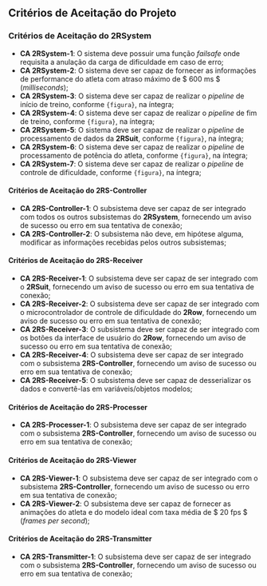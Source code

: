 ## Critérios de Aceitação do Projeto

<!--
Está na estrutura do pandoc?
- [NÃO]

Validações:

[OK]: Tudo certo!
[TODO]: Falta alguma coisa! Nesse caso, informe o que está faltando

- Software []
> Jonathan [TODO]
>> Sintetizar as os critérios de aceitação de todas as frentes
>> Definir uma introdução

---------------
- Eletrônica []

---------------
- Energia []

---------------
- Estrutura []

---------------
-->

### Critérios de Aceitação do 2RSystem

* **CA 2RSystem-1**: O sistema deve possuir uma função _failsafe_ onde requisita a anulação da carga de dificuldade em caso de erro;
* **CA 2RSystem-2**: O sistema deve ser capaz de fornecer as informações de performance do atleta com atraso máximo de $ 600 ms $ (_milliseconds_);
* **CA 2RSystem-3**: O sistema deve ser capaz de realizar o _pipeline_ de início de treino, conforme `{figura}`, na íntegra;
* **CA 2RSystem-4**: O sistema deve ser capaz de realizar o _pipeline_ de fim de treino, conforme `{figura}`, na íntegra;
* **CA 2RSystem-5**: O sistema deve ser capaz de realizar o _pipeline_ de processamento de dados da **2RSuit**, conforme `{figura}`, na íntegra;
* **CA 2RSystem-6**: O sistema deve ser capaz de realizar o _pipeline_ de processamento de potência do atleta, conforme `{figura}`, na íntegra;
* **CA 2RSystem-7**: O sistema deve ser capaz de realizar o _pipeline_ de controle de dificuldade, conforme `{figura}`, na íntegra;

#### Critérios de Aceitação do 2RS-Controller

* **CA 2RS-Controller-1**: O subsistema deve ser capaz de ser integrado com todos os outros subsistemas do **2RSystem**, fornecendo um aviso de sucesso ou erro em sua tentativa de conexão;
* **CA 2RS-Controller-2**: O subsistema não deve, em hipótese alguma, modificar as informações recebidas pelos outros subsistemas;

#### Critérios de Aceitação do 2RS-Receiver

* **CA 2RS-Receiver-1**: O subsistema deve ser capaz de ser integrado com o **2RSuit**, fornecendo um aviso de sucesso ou erro em sua tentativa de conexão;
* **CA 2RS-Receiver-2**: O subsistema deve ser capaz de ser integrado com o microcontrolador de controle de dificuldade do **2Row**, fornecendo um aviso de sucesso ou erro em sua tentativa de conexão;
* **CA 2RS-Receiver-3**: O subsistema deve ser capaz de ser integrado com os botões da interface de usuário do **2Row**, fornecendo um aviso de sucesso ou erro em sua tentativa de conexão;
* **CA 2RS-Receiver-4**: O subsistema deve ser capaz de ser integrado com o subsistema **2RS-Controller**, fornecendo um aviso de sucesso ou erro em sua tentativa de conexão;
* **CA 2RS-Receiver-5**: O subsistema deve ser capaz de desserializar os dados e convertê-las em variáveis/objetos modelos;

#### Critérios de Aceitação do 2RS-Processer

* **CA 2RS-Processer-1**: O subsistema deve ser capaz de ser integrado com o subsistema **2RS-Controller**, fornecendo um aviso de sucesso ou erro em sua tentativa de conexão;

#### Critérios de Aceitação do 2RS-Viewer

* **CA 2RS-Viewer-1**: O subsistema deve ser capaz de ser integrado com o subsistema **2RS-Controller**, fornecendo um aviso de sucesso ou erro em sua tentativa de conexão;
* **CA 2RS-Viewer-2**: O subsistema deve ser capaz de fornecer as animações do atleta e do modelo ideal com taxa média de $ 20 fps $ (_frames per second_);

#### Critérios de Aceitação do 2RS-Transmitter

* **CA 2RS-Transmitter-1**: O subsistema deve ser capaz de ser integrado com o subsistema **2RS-Controller**, fornecendo um aviso de sucesso ou erro em sua tentativa de conexão;

<!--

Serão definidos critérios de aceitação para cada um dos subsistemas do submódulo de _software_, os quais estão listados a seguir em tópicos:

#### Critérios de Aceitação do Subsistema de Controle
1. o subsistema deve ser capaz de receber e transmitir dados para qualquer outro subsistema sem qualquer tipo de informação.

#### Critérios de Aceitação do Subsistema de Aquisição de Dados
1. o subsistema deve ser capaz de receber os dados oriundos dos sensores cinemáticos e cinéticos e dos botões de ação presentes na interface da estrutura sem qualquer tipo de perda de informação;
2. o subsistema deve ser capaz de transmitir os dados, então preprocessados, para o **Subsistema de Processamento** sem qualquer tipo de perda de informação.

#### Critérios de Aceitação do Subsistema de Processamento
1. o subsistema deve ser capaz de receber/transmitir informações do/para o **Subsistema de Controle** sem qualquer tipo de perda de informação;
2. o subsistema deve ser capaz de processar os dados recebidos e criar as informações necessárias para a renderização do modelo 3D a ser utilizado pelo **Subsistema de Visualização de Performance**.

#### Critérios de Aceitação do Subsistema de Visualização de Performance
1. o subsistema deve ser capaz de receber e interpretar as informações transmitidas pelo **Subsistema de Processamento de Dados** para construir os modelos 3D a serem mostrados;
2. o subsistema deve ser capaz de mostrar, em _real time_, um modelo 3D do corpo humano representando os movimentos sendo executados pelo atleta e um modelo 3D do corpo humano representando a movimentação ideal, para que comparações e, consequentemente, otimizações possam ser feitas no treinamento.

#### Critérios de Aceitação do Subsistema Atuador
1. o subsistema deve ser capaz de receber as demandas de alteração de carga do **Subsistema de Controle** sem qualquer tipo de informação;
2. o subsistema deve ser capaz de mandar sinais, sem qualquer perda de informação, para os microcontroladores eletrônicos, para que os mesmos possam alterar a carga da estrutura conforme especificado pelo atleta.

### Critério de aceitação de Eletrônica

O sistema de eletrônica está bem distribuido para ação dos componentes e para aquisição dos resultados esperados. Todo o sistema será projetado com boas vistas ao acoplamento dos sistemas de energia e de software.

1. A aquisição e tratamento dos sinais recebidos do sensor de frequência cardiáca e da unidade de medida inercial(IMU).

2. A ligação entre o reconhecimento da posição do usuário em conjunto com o funcionamento e acionamento das resistências.

3. Aferir a potência do sistema através de wattímetro ligado à eletrônica embarcadade informações de sinais e controle de acionamento.


### Critério de aceitação de energia

Os Stakeholders da disciplina em comum acordo com o subsistema de energia definaram que alguns parâmetros serão aferidos e dimensionados após o Ponto de Controle 1, devido as dificuldades de medir ou encontrar em bibliografias essas variáveis.

1. O gerador irá receber a potência mecânica da remada do atleta e gerar uma corrente elétrica que irá variar de acordo com a carga alimentada pelo gerador.

2. A variação dessa corrente irá gerar um conjugado elétrico nas bobinas do estator que se oporá ao conjugado mecânico da remada aplicado no rotor.

3. A energia excedente gerada será armazenada em uma bateria, que por sua vez irá alimentar o sistema eletrônico. A potência necessária para manter o sistema funcionando ainda será dimensionado.

### Critérios de Aceitação da _Estrutura_

A estrutura será dimensionada para que seja capaz de antender uma vasta gama de pessoas. Foi escolhido como parâmetro um homem americano do percentil 95, que possui 1.86 m de altura e pesa 102 KG. Assim, buscando uma margem de segurança, decidiu-se dimensionar a estrutura para que suporte o uso de um homem de até 2 metros de altura e de até 150 KG. Não há limite mínimo de estatura e de peso para o uso do aparelho. Com isso, foram definidos os critérios de aceitação da estrutura:

1. A estrutura não deve falhar (quebrar ou deformar plasticamente) ao ser utilizada dentro da faixa de operação definida.

2. A estrutura deve acomodar todos os outros subsistemas propostos.
-->
